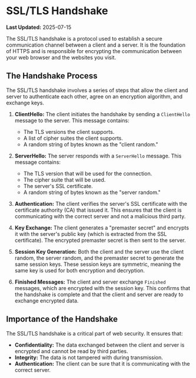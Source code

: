 # SSL/TLS Handshake

**Last Updated:** 2025-07-15

The SSL/TLS handshake is a protocol used to establish a secure communication channel between a client and a server. It is the foundation of HTTPS and is responsible for encrypting the communication between your web browser and the websites you visit.

## The Handshake Process

The SSL/TLS handshake involves a series of steps that allow the client and server to authenticate each other, agree on an encryption algorithm, and exchange keys.

1.  **ClientHello:** The client initiates the handshake by sending a `ClientHello` message to the server. This message contains:
    *   The TLS versions the client supports.
    *   A list of cipher suites the client supports.
    *   A random string of bytes known as the "client random."

2.  **ServerHello:** The server responds with a `ServerHello` message. This message contains:
    *   The TLS version that will be used for the connection.
    *   The cipher suite that will be used.
    *   The server's SSL certificate.
    *   A random string of bytes known as the "server random."

3.  **Authentication:** The client verifies the server's SSL certificate with the certificate authority (CA) that issued it. This ensures that the client is communicating with the correct server and not a malicious third party.

4.  **Key Exchange:** The client generates a "premaster secret" and encrypts it with the server's public key (which is extracted from the SSL certificate). The encrypted premaster secret is then sent to the server.

5.  **Session Key Generation:** Both the client and the server use the client random, the server random, and the premaster secret to generate the same session keys. These session keys are symmetric, meaning the same key is used for both encryption and decryption.

6.  **Finished Messages:** The client and server exchange `Finished` messages, which are encrypted with the session key. This confirms that the handshake is complete and that the client and server are ready to exchange encrypted data.

## Importance of the Handshake

The SSL/TLS handshake is a critical part of web security. It ensures that:

*   **Confidentiality:** The data exchanged between the client and server is encrypted and cannot be read by third parties.
*   **Integrity:** The data is not tampered with during transmission.
*   **Authentication:** The client can be sure that it is communicating with the correct server.